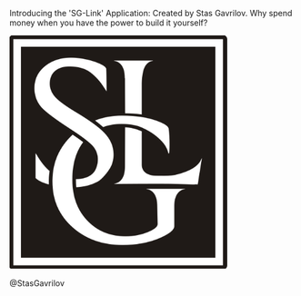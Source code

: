 Introducing the 'SG-Link' Application: Created by Stas Gavrilov.
Why spend money when you have the power to build it yourself?

![Logo](public/images/SGL.png)

@StasGavrilov